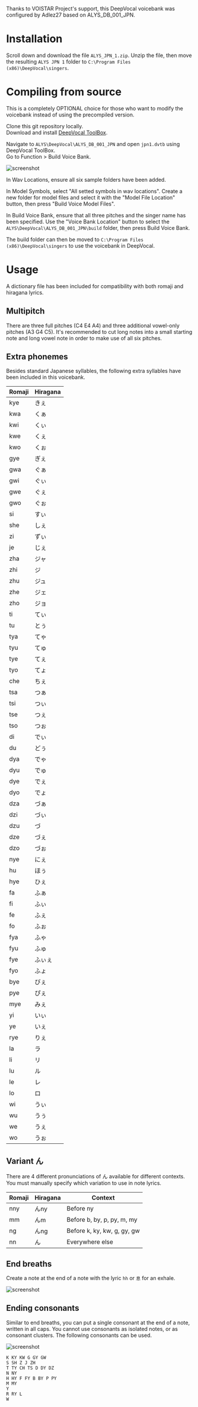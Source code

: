 Thanks to VOISTAR Project's support, this DeepVocal voicebank was configured by Adlez27 based on ALYS_DB_001_JPN.

# Installation
Scroll down and download the file `ALYS_JPN_1.zip`. Unzip the file, then move the resulting `ALYS JPN 1` folder to `C:\Program Files (x86)\DeepVocal\singers`.

# Compiling from source
This is a completely OPTIONAL choice for those who want to modify the voicebank instead of using the precompiled version.

Clone this git repository locally.  
Download and install [DeepVocal ToolBox](https://deep-vocal.com/#/Product).  

Navigate to `ALYS\DeepVocal\ALYS_DB_001_JPN` and open `jpn1.dvtb` using DeepVocal ToolBox.  
Go to Function > Build Voice Bank. 

<!-- TODO: update screenshot -->
![screenshot](build-vb.png)

In Wav Locations, ensure all six sample folders have been added.

In Model Symbols, select "All setted symbols in wav locations". Create a new folder for model files and select it with the "Model File Location" button, then press "Build Voice Model Files".

In Build Voice Bank, ensure that all three pitches and the singer name has been specified. Use the "Voice Bank Location" button to select the `ALYS\DeepVocal\ALYS_DB_001_JPN\build` folder, then press Build Voice Bank.

The build folder can then be moved to `C:\Program Files (x86)\DeepVocal\singers` to use the voicebank in DeepVocal.

# Usage
A dictionary file has been included for compatibility with both romaji and hiragana lyrics.

## Multipitch
There are three full pitches (C4 E4 A4) and three additional vowel-only pitches (A3 G4 C5). It's recommended to cut long notes into a small starting note and long vowel note in order to make use of all six pitches.

## Extra phonemes
Besides standard Japanese syllables, the following extra syllables have been included in this voicebank.

| Romaji | Hiragana |
| - | - |
| kye | きぇ |
| kwa | くぁ |
| kwi | くぃ |
| kwe | くぇ |
| kwo | くぉ |
| gye | ぎぇ |
| gwa | ぐぁ |
| gwi | ぐぃ |
| gwe | ぐぇ |
| gwo | ぐぉ |
| si | すぃ |
| she | しぇ |
| zi | ずぃ |
| je | じぇ |
| zha | ジャ |
| zhi | ジ |
| zhu | ジュ |
| zhe | ジェ |
| zho | ジョ |
| ti | てぃ |
| tu | とぅ |
| tya | てゃ |
| tyu | てゅ |
| tye | てぇ |
| tyo | てょ |
| che | ちぇ |
| tsa | つぁ |
| tsi | つぃ |
| tse | つぇ |
| tso | つぉ |
| di | でぃ |
| du | どぅ |
| dya | でゃ |
| dyu | でゅ |
| dye | でぇ |
| dyo | でょ |
| dza | づぁ |
| dzi | づぃ |
| dzu | づ |
| dze | づぇ |
| dzo | づぉ |
| nye | にぇ |
| hu | ほぅ |
| hye | ひぇ |
| fa | ふぁ |
| fi | ふぃ |
| fe | ふぇ |
| fo | ふぉ |
| fya | ふゃ |
| fyu | ふゅ |
| fye | ふぃぇ |
| fyo | ふょ |
| bye | びぇ |
| pye | ぴぇ |
| mye | みぇ |
| yi | いぃ |
| ye | いぇ |
| rye | りぇ |
| la | ラ |
| li | リ |
| lu | ル |
| le | レ |
| lo | ロ |
| wi | うぃ |
| wu | うぅ |
| we | うぇ |
| wo | うぉ |

## Variant ん
There are 4 different pronunciations of ん available for different contexts. You must manually specify which variation to use in note lyrics.

| Romaji | Hiragana | Context |
|-|-|-|
| nny | んny | Before ny |
| mm | んm | Before b, by, p, py, m, my |
| ng | んng | Before k, ky, kw, g, gy, gw |
| nn | ん | Everywhere else |

## End breaths
Create a note at the end of a note with the lyric `hh` or `息` for an exhale.

![screenshot](end-breath.png)

## Ending consonants
Similar to end breaths, you can put a single consonant at the end of a note, written in all caps. You cannot use consonants as isolated notes, or as consonant clusters. The following consonants can be used.

![screenshot](end-consonant.png)

```
K KY KW G GY GW
S SH Z J ZH
T TY CH TS D DY DZ
N NY
H HY F FY B BY P PY
M MY
Y
R RY L
W
```